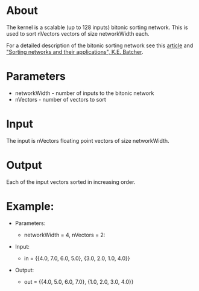 # About
The kernel is a scalable (up to 128 inputs) bitonic sorting network.
This is used to sort nVectors vectors of size networkWidth each.

For a detailed description of the bitonic sorting network see this
[article](http://en.wikipedia.org/wiki/Bitonic_sorter) and
["Sorting networks and their applications", K.E. Batcher](http://dl.acm.org/citation.cfm?id=1468121).

# Parameters
  * networkWidth - number of inputs to the bitonic network
  * nVectors - number of vectors to sort

# Input
  The input is nVectors floating point vectors of size networkWidth.

# Output
  Each of the input vectors sorted in increasing order.

# Example:

 * Parameters:
    * networkWidth = 4, nVectors = 2:

 * Input:
    *  in  = {{4.0, 7.0, 6.0, 5.0}, {3.0, 2.0, 1.0, 4.0}}

 * Output:
    * out = {{4.0, 5.0, 6.0, 7.0}, {1.0, 2.0, 3.0, 4.0}}
